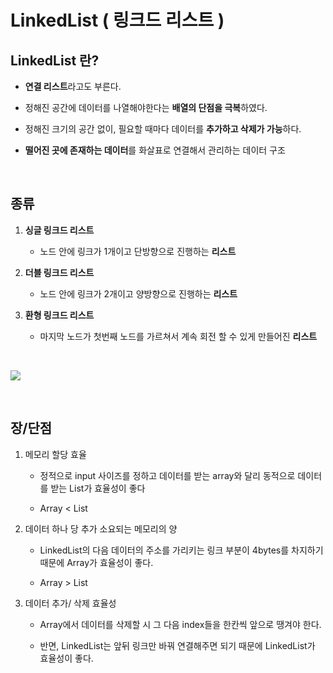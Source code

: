 # LinkedList ( 링크드 리스트 )

## LinkedList 란?

- **연결 리스트**라고도 부른다.  

- 정해진 공간에 데이터를 나열해야한다는 **배열의 단점을 극복**하였다.  

- 정해진 크기의 공간 없이, 필요할 때마다 데이터를 **추가하고 삭제가 가능**하다. 

- **떨어진 곳에 존재하는 데이터**를 화살표로 연결해서 관리하는 데이터 구조 


<br/>

## 종류 

1. **싱글 링크드 리스트** 
    - 노드 안에 링크가 1개이고 단방향으로 진행하는 **리스트**

2. **더블 링크드 리스트** 
    - 노드 안에 링크가 2개이고 양방향으로 진행하는 **리스트** 

3. **환형 링크드 리스트** 
    - 마지막 노드가 첫번째 노드를 가르쳐서 계속 회전 할 수 있게 만들어진 **리스트** 


<br/>

![](https://t1.daumcdn.net/cfile/tistory/1834F84B4F17A79012)


<br/>


## 장/단점 

1.  메모리 할당 효율   

    - 정적으로 input 사이즈를 정하고 데이터를 받는 array와 달리 동적으로 데이터를 받는 List가 효율성이 좋다 

    - Array < List

2. 데이터 하나 당 추가 소요되는 메모리의 양 

    - LinkedList의 다음 데이터의 주소를 가리키는 링크 부분이 4bytes를 차지하기 때문에 Array가 효율성이 좋다. 

    - Array > List 

3. 데이터 추가/ 삭제 효율성 

    - Array에서 데이터를 삭제할 시 그 다음 index들을 한칸씩 앞으로 땡겨야 한다.

    - 반면, LinkedList는 앞뒤 링크만 바꿔 연결해주면 되기 때문에 LinkedList가 효율성이 좋다.  
